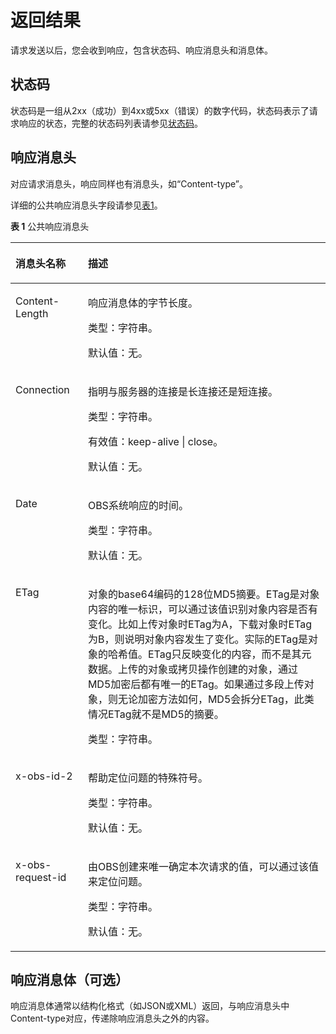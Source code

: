 # 返回结果<a name="ZH-CN_TOPIC_0173612084"></a>

请求发送以后，您会收到响应，包含状态码、响应消息头和消息体。

## 状态码<a name="section9372312739"></a>

状态码是一组从2xx（成功）到4xx或5xx（错误）的数字代码，状态码表示了请求响应的状态，完整的状态码列表请参见[状态码](状态码.md)。

## 响应消息头<a name="section7804143005810"></a>

对应请求消息头，响应同样也有消息头，如“Content-type”。

详细的公共响应消息头字段请参见[表1](#d0e686)。

**表 1**  公共响应消息头

<a name="d0e686"></a>
<table><thead align="left"><tr id="row58885148"><th class="cellrowborder" valign="top" width="23%" id="mcps1.2.3.1.1"><p id="p4967702"><a name="p4967702"></a><a name="p4967702"></a>消息头名称</p>
</th>
<th class="cellrowborder" valign="top" width="77%" id="mcps1.2.3.1.2"><p id="p66839572"><a name="p66839572"></a><a name="p66839572"></a>描述</p>
</th>
</tr>
</thead>
<tbody><tr id="row45296255"><td class="cellrowborder" valign="top" width="23%" headers="mcps1.2.3.1.1 "><p id="p45118014"><a name="p45118014"></a><a name="p45118014"></a>Content-Length</p>
</td>
<td class="cellrowborder" valign="top" width="77%" headers="mcps1.2.3.1.2 "><p id="p30680506"><a name="p30680506"></a><a name="p30680506"></a>响应消息体的字节长度。</p>
<p id="p7689098"><a name="p7689098"></a><a name="p7689098"></a>类型：字符串。</p>
<p id="p2093018"><a name="p2093018"></a><a name="p2093018"></a>默认值：无。</p>
</td>
</tr>
<tr id="row18837163"><td class="cellrowborder" valign="top" width="23%" headers="mcps1.2.3.1.1 "><p id="p49415229"><a name="p49415229"></a><a name="p49415229"></a>Connection</p>
</td>
<td class="cellrowborder" valign="top" width="77%" headers="mcps1.2.3.1.2 "><p id="p43210599"><a name="p43210599"></a><a name="p43210599"></a>指明与服务器的连接是长连接还是短连接。</p>
<p id="p53351077"><a name="p53351077"></a><a name="p53351077"></a>类型：字符串。</p>
<p id="p10397650"><a name="p10397650"></a><a name="p10397650"></a>有效值：keep-alive | close。</p>
<p id="p26469991"><a name="p26469991"></a><a name="p26469991"></a>默认值：无。</p>
</td>
</tr>
<tr id="row36903334"><td class="cellrowborder" valign="top" width="23%" headers="mcps1.2.3.1.1 "><p id="p36380041"><a name="p36380041"></a><a name="p36380041"></a>Date</p>
</td>
<td class="cellrowborder" valign="top" width="77%" headers="mcps1.2.3.1.2 "><p id="p61102246"><a name="p61102246"></a><a name="p61102246"></a>OBS系统响应的时间。</p>
<p id="p13049305"><a name="p13049305"></a><a name="p13049305"></a>类型：字符串。</p>
<p id="p50334883"><a name="p50334883"></a><a name="p50334883"></a>默认值：无。</p>
</td>
</tr>
<tr id="row50360765"><td class="cellrowborder" valign="top" width="23%" headers="mcps1.2.3.1.1 "><p id="p52690158"><a name="p52690158"></a><a name="p52690158"></a>ETag</p>
</td>
<td class="cellrowborder" valign="top" width="77%" headers="mcps1.2.3.1.2 "><p id="p40044371"><a name="p40044371"></a><a name="p40044371"></a>对象的base64编码的128位MD5摘要。ETag是对象内容的唯一标识，可以通过该值识别对象内容是否有变化。比如上传对象时ETag为A，下载对象时ETag为B，则说明对象内容发生了变化。实际的ETag是对象的哈希值。ETag只反映变化的内容，而不是其元数据。上传的对象或拷贝操作创建的对象，通过MD5加密后都有唯一的ETag。如果通过多段上传对象，则无论加密方法如何，MD5会拆分ETag，此类情况ETag就不是MD5的摘要。</p>
<p id="p24855020"><a name="p24855020"></a><a name="p24855020"></a>类型：字符串。</p>
</td>
</tr>
<tr id="row22368596"><td class="cellrowborder" valign="top" width="23%" headers="mcps1.2.3.1.1 "><p id="p67025883"><a name="p67025883"></a><a name="p67025883"></a>x-obs-id-2</p>
</td>
<td class="cellrowborder" valign="top" width="77%" headers="mcps1.2.3.1.2 "><p id="p60387405"><a name="p60387405"></a><a name="p60387405"></a>帮助定位问题的特殊符号。</p>
<p id="p6615739"><a name="p6615739"></a><a name="p6615739"></a>类型：字符串。</p>
<p id="p59541652"><a name="p59541652"></a><a name="p59541652"></a>默认值：无。</p>
</td>
</tr>
<tr id="row66112827"><td class="cellrowborder" valign="top" width="23%" headers="mcps1.2.3.1.1 "><p id="p53538780"><a name="p53538780"></a><a name="p53538780"></a>x-obs-request-id</p>
</td>
<td class="cellrowborder" valign="top" width="77%" headers="mcps1.2.3.1.2 "><p id="p41673925"><a name="p41673925"></a><a name="p41673925"></a>由OBS创建来唯一确定本次请求的值，可以通过该值来定位问题。</p>
<p id="p39521013"><a name="p39521013"></a><a name="p39521013"></a>类型：字符串。</p>
<p id="p20144799"><a name="p20144799"></a><a name="p20144799"></a>默认值：无。</p>
</td>
</tr>
</tbody>
</table>

## 响应消息体（可选）<a name="section034615592583"></a>

响应消息体通常以结构化格式（如JSON或XML）返回，与响应消息头中Content-type对应，传递除响应消息头之外的内容。

